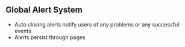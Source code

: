 ## Global Alert System
- Auto closing alerts notify users of any problems or any successful events
- Alerts persist through pages
